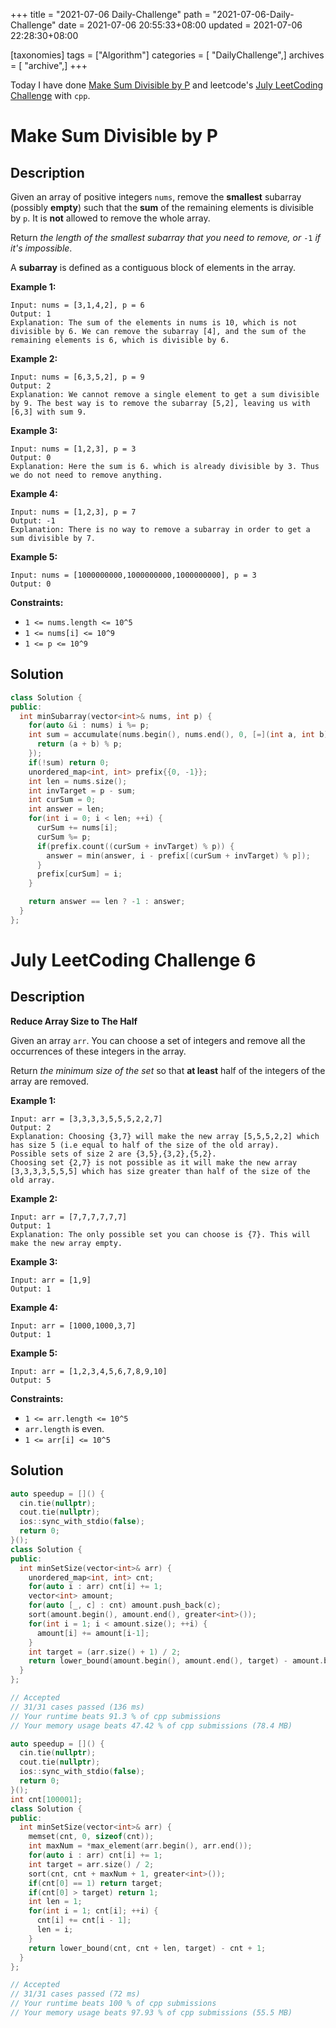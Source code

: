 +++
title = "2021-07-06 Daily-Challenge"
path = "2021-07-06-Daily-Challenge"
date = 2021-07-06 20:55:33+08:00
updated = 2021-07-06 22:28:30+08:00

[taxonomies]
tags = ["Algorithm"]
categories = [ "DailyChallenge",]
archives = [ "archive",]
+++

Today I have done [Make Sum Divisible by P](https://leetcode.com/problems/make-sum-divisible-by-p/description/) and leetcode's [July LeetCoding Challenge](https://leetcode.com/explore/challenge/card/july-leetcoding-challenge-2021/608/week-1-july-1st-july-7th/3804/) with `cpp`.

<!-- more -->

# Make Sum Divisible by P

## Description

Given an array of positive integers `nums`, remove the **smallest** subarray (possibly **empty**) such that the **sum** of the remaining elements is divisible by `p`. It is **not** allowed to remove the whole array.

Return *the length of the smallest subarray that you need to remove, or* `-1` *if it's impossible*.

A **subarray** is defined as a contiguous block of elements in the array.

 

**Example 1:**

```
Input: nums = [3,1,4,2], p = 6
Output: 1
Explanation: The sum of the elements in nums is 10, which is not divisible by 6. We can remove the subarray [4], and the sum of the remaining elements is 6, which is divisible by 6.
```

**Example 2:**

```
Input: nums = [6,3,5,2], p = 9
Output: 2
Explanation: We cannot remove a single element to get a sum divisible by 9. The best way is to remove the subarray [5,2], leaving us with [6,3] with sum 9.
```

**Example 3:**

```
Input: nums = [1,2,3], p = 3
Output: 0
Explanation: Here the sum is 6. which is already divisible by 3. Thus we do not need to remove anything.
```

**Example 4:**

```
Input: nums = [1,2,3], p = 7
Output: -1
Explanation: There is no way to remove a subarray in order to get a sum divisible by 7.
```

**Example 5:**

```
Input: nums = [1000000000,1000000000,1000000000], p = 3
Output: 0
```

 

**Constraints:**

- `1 <= nums.length <= 10^5`
- `1 <= nums[i] <= 10^9`
- `1 <= p <= 10^9`

## Solution

``` cpp
class Solution {
public:
  int minSubarray(vector<int>& nums, int p) {
    for(auto &i : nums) i %= p;
    int sum = accumulate(nums.begin(), nums.end(), 0, [=](int a, int b) { 
      return (a + b) % p;
    });
    if(!sum) return 0;
    unordered_map<int, int> prefix{{0, -1}};
    int len = nums.size();
    int invTarget = p - sum;
    int curSum = 0;
    int answer = len;
    for(int i = 0; i < len; ++i) {
      curSum += nums[i];
      curSum %= p;
      if(prefix.count((curSum + invTarget) % p)) {
        answer = min(answer, i - prefix[(curSum + invTarget) % p]);
      }
      prefix[curSum] = i;
    }

    return answer == len ? -1 : answer;
  }
};
```

# July LeetCoding Challenge 6

## Description

**Reduce Array Size to The Half**

Given an array `arr`. You can choose a set of integers and remove all the occurrences of these integers in the array.

Return *the minimum size of the set* so that **at least** half of the integers of the array are removed.

 

**Example 1:**

```
Input: arr = [3,3,3,3,5,5,5,2,2,7]
Output: 2
Explanation: Choosing {3,7} will make the new array [5,5,5,2,2] which has size 5 (i.e equal to half of the size of the old array).
Possible sets of size 2 are {3,5},{3,2},{5,2}.
Choosing set {2,7} is not possible as it will make the new array [3,3,3,3,5,5,5] which has size greater than half of the size of the old array.
```

**Example 2:**

```
Input: arr = [7,7,7,7,7,7]
Output: 1
Explanation: The only possible set you can choose is {7}. This will make the new array empty.
```

**Example 3:**

```
Input: arr = [1,9]
Output: 1
```

**Example 4:**

```
Input: arr = [1000,1000,3,7]
Output: 1
```

**Example 5:**

```
Input: arr = [1,2,3,4,5,6,7,8,9,10]
Output: 5
```

 

**Constraints:**

- `1 <= arr.length <= 10^5`
- `arr.length` is even.
- `1 <= arr[i] <= 10^5`

## Solution

``` cpp
auto speedup = []() {
  cin.tie(nullptr);
  cout.tie(nullptr);
  ios::sync_with_stdio(false);
  return 0;
}();
class Solution {
public:
  int minSetSize(vector<int>& arr) {
    unordered_map<int, int> cnt;
    for(auto i : arr) cnt[i] += 1;
    vector<int> amount;
    for(auto [_, c] : cnt) amount.push_back(c);
    sort(amount.begin(), amount.end(), greater<int>());
    for(int i = 1; i < amount.size(); ++i) {
      amount[i] += amount[i-1];
    }
    int target = (arr.size() + 1) / 2;
    return lower_bound(amount.begin(), amount.end(), target) - amount.begin() + 1;
  }
};

// Accepted
// 31/31 cases passed (136 ms)
// Your runtime beats 91.3 % of cpp submissions
// Your memory usage beats 47.42 % of cpp submissions (78.4 MB)
```

``` cpp
auto speedup = []() {
  cin.tie(nullptr);
  cout.tie(nullptr);
  ios::sync_with_stdio(false);
  return 0;
}();
int cnt[100001];
class Solution {
public:
  int minSetSize(vector<int>& arr) {
    memset(cnt, 0, sizeof(cnt));
    int maxNum = *max_element(arr.begin(), arr.end());
    for(auto i : arr) cnt[i] += 1;
    int target = arr.size() / 2;
    sort(cnt, cnt + maxNum + 1, greater<int>());
    if(cnt[0] == 1) return target;
    if(cnt[0] > target) return 1;
    int len = 1;
    for(int i = 1; cnt[i]; ++i) {
      cnt[i] += cnt[i - 1];
      len = i; 
    }
    return lower_bound(cnt, cnt + len, target) - cnt + 1;
  }
};

// Accepted
// 31/31 cases passed (72 ms)
// Your runtime beats 100 % of cpp submissions
// Your memory usage beats 97.93 % of cpp submissions (55.5 MB)
```

